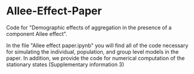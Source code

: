 # Allee-Effect-Paper
Code for "Demographic effects of aggregation in the presence of a component Allee effect". 

In the file "Allee effect paper.ipynb" you will find all of the code necessary for simulating the individual, population, and group level models in the paper. In addition, we provide the code for numerical computation of the stationary states (Supplementary information 3)
